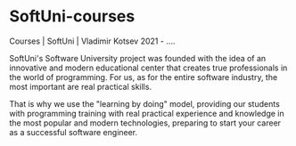 # SoftUni-courses

Courses | SoftUni | Vladimir Kotsev 2021 - ....

SoftUni's Software University project was founded with the idea of an innovative and modern educational center that creates true professionals in the world of programming. For us, as for the entire software industry, the most important are real practical skills.

That is why we use the "learning by doing" model, providing our students with programming training with real practical experience and knowledge in the most popular and modern technologies, preparing to start your career as a successful software engineer.
